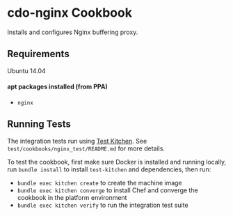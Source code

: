 # cdo-nginx Cookbook
Installs and configures Nginx buffering proxy.

## Requirements
Ubuntu 14.04

#### apt packages installed (from PPA)
- `nginx`

## Running Tests
The integration tests run using [Test Kitchen](http://kitchen.ci/).
See `test/cookbooks/nginx_test/README.md` for more details.

To test the cookbook, first make sure Docker is installed and running locally,
run `bundle install` to install `test-kitchen` and dependencies, then run:
- `bundle exec kitchen create` to create the machine image
- `bundle exec kitchen converge` to install Chef and converge the cookbook in the
  platform environment
- `bundle exec kitchen verify` to run the integration test suite
